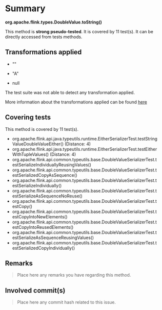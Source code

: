 # Summary
**org.apache.flink.types.DoubleValue.toString()**

This method is **strong pseudo-tested**.
It is covered by 11 test(s). It can be directly accessed from tests methods.


## Transformations applied

- &quot;&quot;

- &quot;A&quot;

- null


The test suite was not able to detect any transformation applied.

More information about the transformations applied can be found [here](https://github.com/STAMP-project/pitest-descartes)

## Covering tests
This method is covered by 11 test(s).
* org.apache.flink.api.java.typeutils.runtime.EitherSerializerTest.testStringValueDoubleValueEither() (Distance: 4)
* org.apache.flink.api.java.typeutils.runtime.EitherSerializerTest.testEitherWithTupleValues() (Distance: 4)
* org.apache.flink.api.common.typeutils.base.DoubleValueSerializerTest.testSerializeIndividuallyReusingValues()
* org.apache.flink.api.common.typeutils.base.DoubleValueSerializerTest.testSerializedCopyAsSequence()
* org.apache.flink.api.common.typeutils.base.DoubleValueSerializerTest.testSerializeIndividually()
* org.apache.flink.api.common.typeutils.base.DoubleValueSerializerTest.testSerializeAsSequenceNoReuse()
* org.apache.flink.api.common.typeutils.base.DoubleValueSerializerTest.testCopy()
* org.apache.flink.api.common.typeutils.base.DoubleValueSerializerTest.testCopyIntoNewElements()
* org.apache.flink.api.common.typeutils.base.DoubleValueSerializerTest.testCopyIntoReusedElements()
* org.apache.flink.api.common.typeutils.base.DoubleValueSerializerTest.testSerializeAsSequenceReusingValues()
* org.apache.flink.api.common.typeutils.base.DoubleValueSerializerTest.testSerializedCopyIndividually()


## Remarks
> Place here any remarks you have regarding this method.

## Involved commit(s)

> Place here any commit hash related to this issue.
